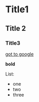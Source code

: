 # Title1
## Title 2
### Title3

[got to google](http://www.google.es)

**bold**

List:

* one
* two
* three
